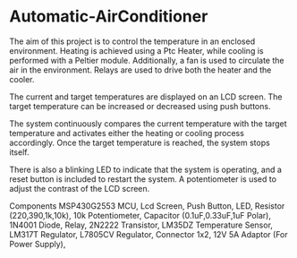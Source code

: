 # Automatic-AirConditioner
The aim of this project is to control the temperature in an enclosed environment.
Heating is achieved using a Ptc Heater, while cooling is performed with a Peltier module. Additionally, a fan is used to circulate the air in the environment.
Relays are used to drive both the heater and the cooler.

The current and target temperatures are displayed on an LCD screen. The target temperature can be increased or decreased using push buttons.

The system continuously compares the current temperature with the target temperature and activates either the heating or cooling process accordingly. Once the target temperature is reached, the system stops itself.

There is also a blinking LED to indicate that the system is operating, and a reset button is included to restart the system. A potentiometer is used to adjust the contrast of the LCD screen.

Components
MSP430G2553 MCU,
Lcd Screen,
Push Button,
LED,
Resistor (220,390,1k,10k),
10k Potentiometer,
Capacitor (0.1uF,0.33uF,1uF Polar),
1N4001 Diode,
Relay,
2N2222 Transistor,
LM35DZ Temperature Sensor,
LM317T Regulator,
L7805CV Regulator,
Connector 1x2,
12V 5A Adaptor (For Power Supply),
